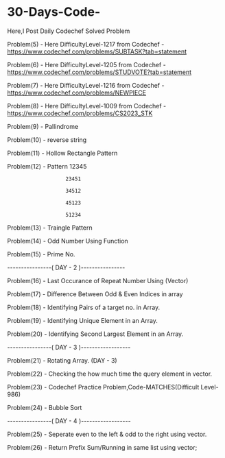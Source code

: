 # 30-Days-Code-
Here,I Post Daily Codechef Solved Problem


Problem(5) - Here DifficultyLevel-1217  from Codechef - https://www.codechef.com/problems/SUBTASK?tab=statement

Problem(6) - Here DifficultyLevel-1205  from Codechef - https://www.codechef.com/problems/STUDVOTE?tab=statement

Problem(7) - Here DifficultyLevel-1216  from Codechef - https://www.codechef.com/problems/NEWPIECE

Problem(8) - Here DifficultyLevel-1009  from Codechef - https://www.codechef.com/problems/CS2023_STK

Problem(9) - Pallindrome 

Problem(10)  - reverse string 

Problem(11)  - Hollow Rectangle Pattern 

Problem(12) -  Pattern 12345

                       23451

                       34512

                       45123

                       51234
 
Problem(13) - Traingle Pattern

Problem(14) - Odd Number Using Function 

Problem(15) - Prime No.


----------------( DAY - 2 )----------------


Problem(16)  - Last Occurance of Repeat Number Using (Vector)

Problem(17)  - Difference Between Odd & Even Indices in array

Problem(18) - Identifying Pairs of a target no. in Array.

Problem(19) - Identifying Unique Element in an Array.

Problem(20) - Identifying Second Largest Element in an Array.


----------------( DAY - 3 )------------------


Problem(21) - Rotating Array. (DAY - 3) 

Problem(22) - Checking the how much time the query element in vector.

Problem(23) - Codechef Practice Problem,Code-MATCHES(Difficult Level-986)

Problem(24) - Bubble Sort

----------------( DAY - 4 )------------------

Problem(25) - Seperate even to the left & odd to the right using vector.

Problem(26) - Return Prefix Sum/Running in same list using vector;
